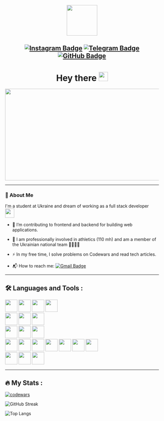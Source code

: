 <div id="header" align="center">
  <img src="https://media.giphy.com/media/M9gbBd9nbDrOTu1Mqx/giphy.gif" width="100"/>

  <div id="badges">

[![Instagram Badge](https://img.shields.io/badge/Instagram-purple?style=for-the-badge&logo=instagram&logoColor=white)](https://www.instagram.com/volodymyr.kilko/)
[![Telegram Badge](https://img.shields.io/badge/Telegram-blue?style=for-the-badge&logo=telegram&logoColor=white)](https://t.me/vladi3ir_k)
[![GitHub Badge](https://img.shields.io/badge/Github-black?style=for-the-badge&logo=github&logoColor=white)](https://github.com/ka9mal6t)
---
</div>
  <h1>
    Hey there
    <img src="https://media.giphy.com/media/hvRJCLFzcasrR4ia7z/giphy.gif" width="30px"/>
  </h1>
</div>

  <div align="center">
    <img src="https://media.giphy.com/media/dWesBcTLavkZuG35MI/giphy.gif" width="600" height="300"/>
  </div>

---
### 🚀 About Me  
I'm a student at Ukraine and dream of working as a full stack developer
<img src="https://media.giphy.com/media/WUlplcMpOCEmTGBtBW/giphy.gif" width="30">
  - 🔭 I’m contributing to frontend and backend for building web applications.

  - 🏃 I am professionally involved in athletics (110 mh) and am a member of the Ukrainian national team 💙💛🇺🇦

  - ⚡ In my free time, I solve problems on Codewars and read tech articles.

  - 📬 How to reach me: [![Gmail Badge](https://img.shields.io/badge/-white?style=social&logo=Gmail&logoColor=red)](mailto:vladimyr.kilko@gmail.com)
---
## 🛠  Languages and Tools :  
<div>
  <img src="https://cdn.jsdelivr.net/gh/devicons/devicon/icons/python/python-original-wordmark.svg" width="40" height="40"/>
  <img src="https://cdn.jsdelivr.net/gh/devicons/devicon/icons/django/django-plain-wordmark.svg" width="40" height="40"/>
  <img src="https://cdn.jsdelivr.net/gh/devicons/devicon/icons/flask/flask-original.svg" width="40" height="40"/>
  <img src="https://cdn.jsdelivr.net/gh/devicons/devicon/icons/pycharm/pycharm-original-wordmark.svg" width="40" height="40"/>
</div>
<div>
  <img src="https://cdn.jsdelivr.net/gh/devicons/devicon/icons/csharp/csharp-original.svg" width="40" height="40"/>
  <img src="https://cdn.jsdelivr.net/gh/devicons/devicon/icons/dotnetcore/dotnetcore-original.svg" width="40" height="40"/>
  <img src="https://cdn.jsdelivr.net/gh/devicons/devicon/icons/visualstudio/visualstudio-plain-wordmark.svg" width="40" height="40"/>
</div>
<div>
  <img src="https://cdn.jsdelivr.net/gh/devicons/devicon/icons/java/java-original-wordmark.svg" width="40" height="40"/>
  <img src="https://cdn.jsdelivr.net/gh/devicons/devicon/icons/intellij/intellij-original.svg" width="40" height="40"/>
  <img src="https://cdn.jsdelivr.net/gh/devicons/devicon/icons/androidstudio/androidstudio-original-wordmark.svg" width="40" height="40"/>
</div>
<div>
  <img src="https://cdn.jsdelivr.net/gh/devicons/devicon/icons/html5/html5-original-wordmark.svg" width="40" height="40"/>
  <img src="https://cdn.jsdelivr.net/gh/devicons/devicon/icons/css3/css3-original-wordmark.svg" width="40" height="40"/>
  <img src="https://cdn.jsdelivr.net/gh/devicons/devicon/icons/sass/sass-original.svg" width="40" height="40"/>
  <img src="https://cdn.jsdelivr.net/gh/devicons/devicon/icons/javascript/javascript-original.svg" width="40" height="40"/>
  <img src="https://cdn.jsdelivr.net/gh/devicons/devicon/icons/react/react-original-wordmark.svg" width="40" height="40"/>
  <img src="https://cdn.jsdelivr.net/gh/devicons/devicon/icons/babel/babel-original.svg" width="40" height="40"/>
  <img src="https://cdn.jsdelivr.net/gh/devicons/devicon/icons/vscode/vscode-original-wordmark.svg" width="40" height="40"/>
</div>
<div>
  <img src="https://cdn.jsdelivr.net/gh/devicons/devicon/icons/git/git-original-wordmark.svg" width="40" height="40"/>
  <img src="https://cdn.jsdelivr.net/gh/devicons/devicon/icons/mysql/mysql-original-wordmark.svg" width="40" height="40"/>
  <img src="https://cdn.jsdelivr.net/gh/devicons/devicon/icons/postgresql/postgresql-original-wordmark.svg" width="40" height="40"/>
</div>

---
## 🔥 My Stats :
<div>

[![codewars](https://www.codewars.com/users/ka9mal6t/badges/large)](https://www.codewars.com/users/ka9mal6t) 
</div>
<div>

![GitHub Streak](https://github-readme-streak-stats.herokuapp.com/?user=ka9mal6t&theme=dark&background=000000)
</div>

<div>

![Top Langs](https://github-readme-stats.vercel.app/api/top-langs/?username=ka9mal6t&layout=compact&theme=vision-friendly-dark)
</div>
